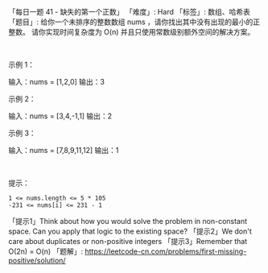 「每日一题 41 - 缺失的第一个正数」
「难度」: Hard
「标签」: 数组、哈希表
「题目」: 给你一个未排序的整数数组 nums ，请你找出其中没有出现的最小的正整数。
请你实现时间复杂度为 O(n) 并且只使用常数级别额外空间的解决方案。

 

示例 1：

输入：nums = [1,2,0]
输出：3


示例 2：

输入：nums = [3,4,-1,1]
输出：2


示例 3：

输入：nums = [7,8,9,11,12]
输出：1


 

提示：


	1 <= nums.length <= 5 * 105
	-231 <= nums[i] <= 231 - 1


「提示1」Think about how you would solve the problem in non-constant space.  Can you apply that logic to the existing space?
「提示2」We don't care about duplicates or non-positive integers
「提示3」Remember that O(2n) = O(n)
「题解」: https://leetcode-cn.com/problems/first-missing-positive/solution/